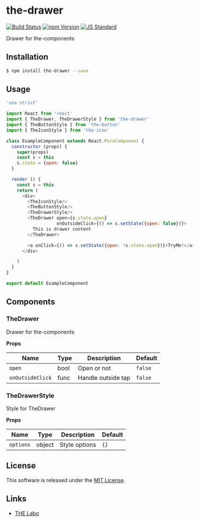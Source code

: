 the-drawer
==========

<!---
This file is generated by ape-tmpl. Do not update manually.
--->

<!-- Badge Start -->
<a name="badges"></a>

[![Build Status][bd_travis_shield_url]][bd_travis_url]
[![npm Version][bd_npm_shield_url]][bd_npm_url]
[![JS Standard][bd_standard_shield_url]][bd_standard_url]

[bd_repo_url]: https://github.com/the-labo/the-drawer
[bd_travis_url]: http://travis-ci.org/the-labo/the-drawer
[bd_travis_shield_url]: http://img.shields.io/travis/the-labo/the-drawer.svg?style=flat
[bd_travis_com_url]: http://travis-ci.com/the-labo/the-drawer
[bd_travis_com_shield_url]: https://api.travis-ci.com/the-labo/the-drawer.svg?token=
[bd_license_url]: https://github.com/the-labo/the-drawer/blob/master/LICENSE
[bd_codeclimate_url]: http://codeclimate.com/github/the-labo/the-drawer
[bd_codeclimate_shield_url]: http://img.shields.io/codeclimate/github/the-labo/the-drawer.svg?style=flat
[bd_codeclimate_coverage_shield_url]: http://img.shields.io/codeclimate/coverage/github/the-labo/the-drawer.svg?style=flat
[bd_gemnasium_url]: https://gemnasium.com/the-labo/the-drawer
[bd_gemnasium_shield_url]: https://gemnasium.com/the-labo/the-drawer.svg
[bd_npm_url]: http://www.npmjs.org/package/the-drawer
[bd_npm_shield_url]: http://img.shields.io/npm/v/the-drawer.svg?style=flat
[bd_standard_url]: http://standardjs.com/
[bd_standard_shield_url]: https://img.shields.io/badge/code%20style-standard-brightgreen.svg

<!-- Badge End -->


<!-- Description Start -->
<a name="description"></a>

Drawer for the-components

<!-- Description End -->


<!-- Overview Start -->
<a name="overview"></a>



<!-- Overview End -->


<!-- Sections Start -->
<a name="sections"></a>

<!-- Section from "doc/guides/01.Installation.md.hbs" Start -->

<a name="section-doc-guides-01-installation-md"></a>

Installation
-----

```bash
$ npm install the-drawer --save
```


<!-- Section from "doc/guides/01.Installation.md.hbs" End -->

<!-- Section from "doc/guides/02.Usage.md.hbs" Start -->

<a name="section-doc-guides-02-usage-md"></a>

Usage
---------

```javascript
'use strict'

import React from 'react'
import { TheDrawer, TheDrawerStyle } from 'the-drawer'
import { TheButtonStyle } from 'the-button'
import { TheIconStyle } from 'the-icon'

class ExampleComponent extends React.PureComponent {
  constructor (props) {
    super(props)
    const s = this
    s.state = {open: false}
  }

  render () {
    const s = this
    return (
      <div>
        <TheIconStyle/>
        <TheButtonStyle/>
        <TheDrawerStyle/>
        <TheDrawer open={s.state.open}
                   onOutsideClick={() => s.setState({open: false})}>
          This is drawer content
        </TheDrawer>

        <a onClick={() => s.setState({open: !s.state.open})}>TryMe!</a>
      </div>

    )
  }
}

export default ExampleComponent

```


<!-- Section from "doc/guides/02.Usage.md.hbs" End -->

<!-- Section from "doc/guides/03.Components.md.hbs" Start -->

<a name="section-doc-guides-03-components-md"></a>

Components
-----------

### TheDrawer

Drawer for the-components

**Props**

| Name | Type | Description | Default |
| --- | --- | ---- | ---- |
| `open` | bool  | Open or not | `false` |
| `onOutsideClick` | func  | Handle outside tap | `false` |

### TheDrawerStyle

Style for TheDrawer

**Props**

| Name | Type | Description | Default |
| --- | --- | ---- | ---- |
| `options` | object  | Style options | `{}` |



<!-- Section from "doc/guides/03.Components.md.hbs" End -->


<!-- Sections Start -->


<!-- LICENSE Start -->
<a name="license"></a>

License
-------
This software is released under the [MIT License](https://github.com/the-labo/the-drawer/blob/master/LICENSE).

<!-- LICENSE End -->


<!-- Links Start -->
<a name="links"></a>

Links
------

+ [THE Labo][t_h_e_labo_url]

[t_h_e_labo_url]: https://github.com/the-labo

<!-- Links End -->
